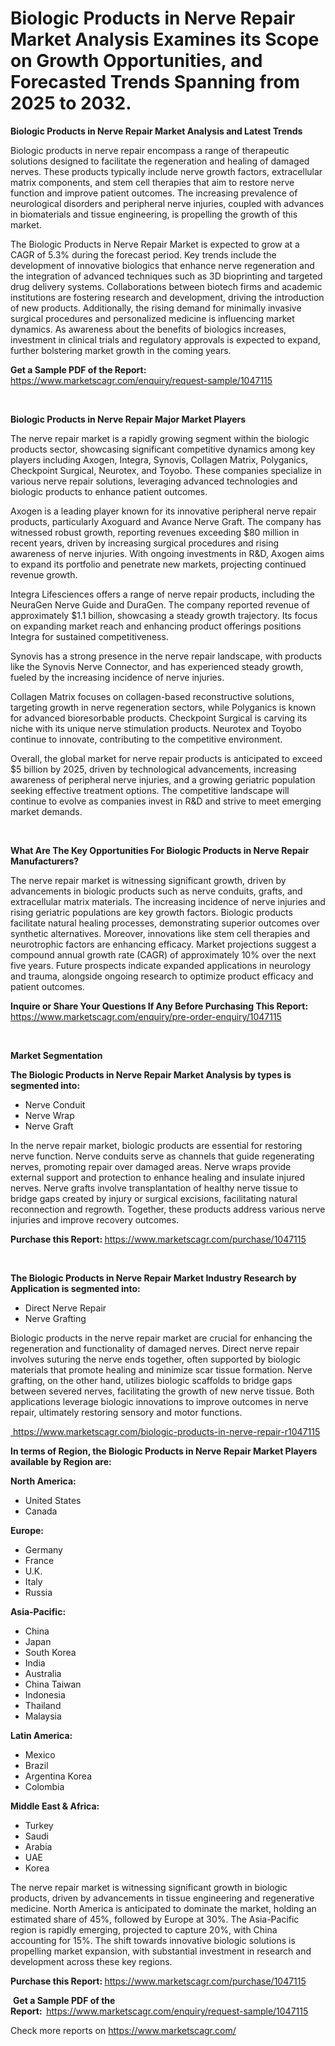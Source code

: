 <p><h1>Biologic Products in Nerve Repair Market Analysis Examines its Scope on Growth Opportunities, and Forecasted Trends Spanning from 2025 to 2032.</h1></p><p><strong>Biologic Products in Nerve Repair Market Analysis and Latest Trends</strong></p>
<p><p>Biologic products in nerve repair encompass a range of therapeutic solutions designed to facilitate the regeneration and healing of damaged nerves. These products typically include nerve growth factors, extracellular matrix components, and stem cell therapies that aim to restore nerve function and improve patient outcomes. The increasing prevalence of neurological disorders and peripheral nerve injuries, coupled with advances in biomaterials and tissue engineering, is propelling the growth of this market.</p><p>The Biologic Products in Nerve Repair Market is expected to grow at a CAGR of 5.3% during the forecast period. Key trends include the development of innovative biologics that enhance nerve regeneration and the integration of advanced techniques such as 3D bioprinting and targeted drug delivery systems. Collaborations between biotech firms and academic institutions are fostering research and development, driving the introduction of new products. Additionally, the rising demand for minimally invasive surgical procedures and personalized medicine is influencing market dynamics. As awareness about the benefits of biologics increases, investment in clinical trials and regulatory approvals is expected to expand, further bolstering market growth in the coming years.</p></p>
<p><strong>Get a Sample PDF of the Report:&nbsp;</strong> <a href="https://www.marketscagr.com/enquiry/request-sample/1047115?utm_campaign=3555&utm_medium=2&utm_source=Github&utm_content=ia&utm_term=22032025&utm_id=biologic-products-in-nerve-repair">https://www.marketscagr.com/enquiry/request-sample/1047115</a></p>
<p>&nbsp;</p>
<p><strong>Biologic Products in Nerve Repair Major Market Players</strong></p>
<p><p>The nerve repair market is a rapidly growing segment within the biologic products sector, showcasing significant competitive dynamics among key players including Axogen, Integra, Synovis, Collagen Matrix, Polyganics, Checkpoint Surgical, Neurotex, and Toyobo. These companies specialize in various nerve repair solutions, leveraging advanced technologies and biologic products to enhance patient outcomes.</p><p>Axogen is a leading player known for its innovative peripheral nerve repair products, particularly Axoguard and Avance Nerve Graft. The company has witnessed robust growth, reporting revenues exceeding $80 million in recent years, driven by increasing surgical procedures and rising awareness of nerve injuries. With ongoing investments in R&D, Axogen aims to expand its portfolio and penetrate new markets, projecting continued revenue growth.</p><p>Integra Lifesciences offers a range of nerve repair products, including the NeuraGen Nerve Guide and DuraGen. The company reported revenue of approximately $1.1 billion, showcasing a steady growth trajectory. Its focus on expanding market reach and enhancing product offerings positions Integra for sustained competitiveness.</p><p>Synovis has a strong presence in the nerve repair landscape, with products like the Synovis Nerve Connector, and has experienced steady growth, fueled by the increasing incidence of nerve injuries. </p><p>Collagen Matrix focuses on collagen-based reconstructive solutions, targeting growth in nerve regeneration sectors, while Polyganics is known for advanced bioresorbable products. Checkpoint Surgical is carving its niche with its unique nerve stimulation products. Neurotex and Toyobo continue to innovate, contributing to the competitive environment.</p><p>Overall, the global market for nerve repair products is anticipated to exceed $5 billion by 2025, driven by technological advancements, increasing awareness of peripheral nerve injuries, and a growing geriatric population seeking effective treatment options. The competitive landscape will continue to evolve as companies invest in R&D and strive to meet emerging market demands.</p></p>
<p>&nbsp;</p>
<p><strong>What Are The Key Opportunities For Biologic Products in Nerve Repair Manufacturers?</strong></p>
<p><p>The nerve repair market is witnessing significant growth, driven by advancements in biologic products such as nerve conduits, grafts, and extracellular matrix materials. The increasing incidence of nerve injuries and rising geriatric populations are key growth factors. Biologic products facilitate natural healing processes, demonstrating superior outcomes over synthetic alternatives. Moreover, innovations like stem cell therapies and neurotrophic factors are enhancing efficacy. Market projections suggest a compound annual growth rate (CAGR) of approximately 10% over the next five years. Future prospects indicate expanded applications in neurology and trauma, alongside ongoing research to optimize product efficacy and patient outcomes.</p></p>
<p><strong>Inquire or Share Your Questions If Any Before Purchasing This Report:</strong> <a href="https://www.marketscagr.com/enquiry/pre-order-enquiry/1047115?utm_campaign=3555&utm_medium=2&utm_source=Github&utm_content=ia&utm_term=22032025&utm_id=biologic-products-in-nerve-repair">https://www.marketscagr.com/enquiry/pre-order-enquiry/1047115</a></p>
<p>&nbsp;</p>
<p><strong>Market Segmentation</strong></p>
<p><strong>The Biologic Products in Nerve Repair Market Analysis by types is segmented into:</strong></p>
<p><ul><li>Nerve Conduit</li><li>Nerve Wrap</li><li>Nerve Graft</li></ul></p>
<p><p>In the nerve repair market, biologic products are essential for restoring nerve function. Nerve conduits serve as channels that guide regenerating nerves, promoting repair over damaged areas. Nerve wraps provide external support and protection to enhance healing and insulate injured nerves. Nerve grafts involve transplantation of healthy nerve tissue to bridge gaps created by injury or surgical excisions, facilitating natural reconnection and regrowth. Together, these products address various nerve injuries and improve recovery outcomes.</p></p>
<p><strong>Purchase this Report:&nbsp;</strong><a href="https://www.marketscagr.com/purchase/1047115?utm_campaign=3555&utm_medium=2&utm_source=Github&utm_content=ia&utm_term=22032025&utm_id=biologic-products-in-nerve-repair">https://www.marketscagr.com/purchase/1047115</a></p>
<p>&nbsp;</p>
<p><strong>The Biologic Products in Nerve Repair Market Industry Research by Application is segmented into:</strong></p>
<p><ul><li>Direct Nerve Repair</li><li>Nerve Grafting</li></ul></p>
<p><p>Biologic products in the nerve repair market are crucial for enhancing the regeneration and functionality of damaged nerves. Direct nerve repair involves suturing the nerve ends together, often supported by biologic materials that promote healing and minimize scar tissue formation. Nerve grafting, on the other hand, utilizes biologic scaffolds to bridge gaps between severed nerves, facilitating the growth of new nerve tissue. Both applications leverage biologic innovations to improve outcomes in nerve repair, ultimately restoring sensory and motor functions.</p></p>
<p><a href="https://www.marketscagr.com/biologic-products-in-nerve-repair-r1047115?utm_campaign=3555&utm_medium=2&utm_source=Github&utm_content=ia&utm_term=22032025&utm_id=biologic-products-in-nerve-repair">&nbsp;https://www.marketscagr.com/biologic-products-in-nerve-repair-r1047115</a></p>
<p><strong>In terms of Region, the Biologic Products in Nerve Repair Market Players available by Region are:</strong></p>
<p>
    <p> <strong> North America: </strong>
        <ul>
            <li>United States</li>
            <li>Canada</li>
        </ul>
        </p> 
    <p> <strong> Europe: </strong>
        <ul>
            <li>Germany</li>
            <li>France</li>
            <li>U.K.</li>
            <li>Italy</li>
            <li>Russia</li>
        </ul>
        </p> 
    <p> <strong> Asia-Pacific: </strong>
        <ul>
            <li>China</li>
            <li>Japan</li>
            <li>South Korea</li>
            <li>India</li>
            <li>Australia</li>
            <li>China Taiwan</li>
            <li>Indonesia</li>
            <li>Thailand</li>
            <li>Malaysia</li>
        </ul>
        </p> 
    <p> <strong> Latin America: </strong>
        <ul>
            <li>Mexico</li>
            <li>Brazil</li>
            <li>Argentina Korea</li>
            <li>Colombia</li>
        </ul>
        </p> 
    <p> <strong> Middle East & Africa: </strong>
        <ul>
            <li>Turkey</li>
            <li>Saudi</li>
            <li>Arabia</li>
            <li>UAE</li>
            <li>Korea</li>
        </ul>
    </p>
    </p>
<p><p>The nerve repair market is witnessing significant growth in biologic products, driven by advancements in tissue engineering and regenerative medicine. North America is anticipated to dominate the market, holding an estimated share of 45%, followed by Europe at 30%. The Asia-Pacific region is rapidly emerging, projected to capture 20%, with China accounting for 15%. The shift towards innovative biologic solutions is propelling market expansion, with substantial investment in research and development across these key regions.</p></p>
<p><strong>Purchase this Report: </strong><a href="https://www.marketscagr.com/purchase/1047115?utm_campaign=3555&utm_medium=2&utm_source=Github&utm_content=ia&utm_term=22032025&utm_id=biologic-products-in-nerve-repair">https://www.marketscagr.com/purchase/1047115</a></p>
<p>&nbsp;<strong>Get a Sample PDF of the Report:&nbsp;&nbsp;</strong><a href="https://www.marketscagr.com/enquiry/request-sample/1047115?utm_campaign=3555&utm_medium=2&utm_source=Github&utm_content=ia&utm_term=22032025&utm_id=biologic-products-in-nerve-repair">https://www.marketscagr.com/enquiry/request-sample/1047115</a></p>
<p><strong></strong></p>
<p>Check more reports on <a href="https://www.marketscagr.com/?utm_campaign=3555&utm_medium=2&utm_source=Github&utm_content=ia&utm_term=22032025&utm_id=biologic-products-in-nerve-repair">https://www.marketscagr.com/</a></p>
